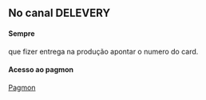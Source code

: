 ## No canal DELEVERY
#### **Sempre** 
que fizer entrega na produção apontar o numero do card.


#### Acesso ao pagmon
[Pagmon](https://pagmon.intranet.pags/d/WFk_uSyGz2/namespace-view?orgId=1)
